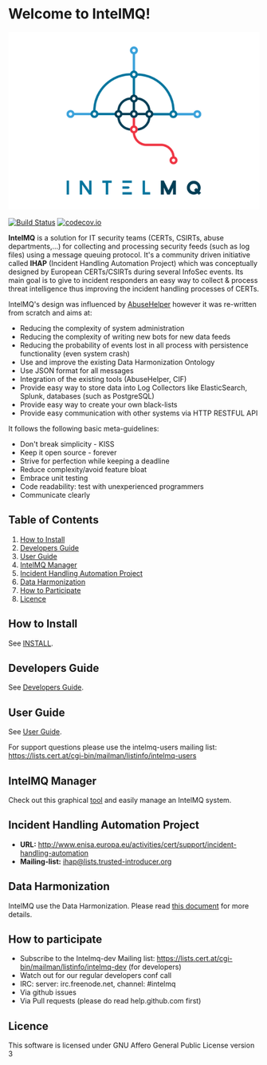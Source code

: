Welcome to IntelMQ!
===================

![IntelMQ](https://raw.githubusercontent.com/certtools/intelmq/master/docs/images/Logo_Intel_MQ.png)

[![Build
Status](https://travis-ci.org/certtools/intelmq.svg?branch=master)](https://travis-ci.org/certtools/intelmq)
[![codecov.io](https://codecov.io/github/certtools/intelmq/coverage.svg?branch=master)](https://codecov.io/github/certtools/intelmq?branch=master)

**IntelMQ** is a solution for IT security teams (CERTs, CSIRTs, abuse
departments,...) for collecting and processing security feeds (such as
log files) using a message queuing protocol. It's a community driven
initiative called **IHAP** (Incident Handling Automation Project) which
was conceptually designed by European CERTs/CSIRTs during several
InfoSec events. Its main goal is to give to incident responders an easy
way to collect & process threat intelligence thus improving the incident
handling processes of CERTs.

IntelMQ's design was influenced by
[AbuseHelper](https://github.com/abusesa/abusehelper)
however it was re-written from scratch and aims at:

-   Reducing the complexity of system administration
-   Reducing the complexity of writing new bots for new data feeds
-   Reducing the probability of events lost in all process with
    persistence functionality (even system crash)
-   Use and improve the existing Data Harmonization Ontology
-   Use JSON format for all messages
-   Integration of the existing tools (AbuseHelper, CIF)
-   Provide easy way to store data into Log Collectors like
    ElasticSearch, Splunk, databases (such as PostgreSQL)
-   Provide easy way to create your own black-lists
-   Provide easy communication with other systems via HTTP RESTFUL API

It follows the following basic meta-guidelines:

-   Don't break simplicity - KISS
-   Keep it open source - forever
-   Strive for perfection while keeping a deadline
-   Reduce complexity/avoid feature bloat
-   Embrace unit testing
-   Code readability: test with unexperienced programmers
-   Communicate clearly

Table of Contents
-----------------

1.  [How to Install](#how-to-install)
2.  [Developers Guide](#developers-guide)
3.  [User Guide](#user-guide)
3.  [IntelMQ Manager](#intelmq-manager)
4.  [Incident Handling Automation Project](#incident-handling-automation-project)
5.  [Data Harmonization](#data-harmonization)
6.  [How to Participate](#how-to-participate)
7.  [Licence](#licence)

How to Install
--------------

See [INSTALL](INSTALL.md).

Developers Guide
----------------

See [Developers Guide](Developers-Guide.md).

User Guide
----------------

See [User Guide](User-Guide.md).

For support questions please use the intelmq-users mailing list: <https://lists.cert.at/cgi-bin/mailman/listinfo/intelmq-users>

IntelMQ Manager
---------------

Check out this graphical
[tool](https://github.com/certtools/intelmq-manager) and easily manage
an IntelMQ system.

Incident Handling Automation Project
------------------------------------

-   **URL:**
    <http://www.enisa.europa.eu/activities/cert/support/incident-handling-automation>
-   **Mailing-list:** <ihap@lists.trusted-introducer.org>

Data Harmonization
------------------

IntelMQ use the Data Harmonization. Please read [this document](docs/Data-Harmonization.md) for more details.

How to participate
------------------

-   Subscribe to the Intelmq-dev Mailing list:
    <https://lists.cert.at/cgi-bin/mailman/listinfo/intelmq-dev> (for
    developers)
-   Watch out for our regular developers conf call
-   IRC: server: irc.freenode.net, channel: \#intelmq
-   Via github issues
-   Via Pull requests (please do read help.github.com first)

Licence
-------

This software is licensed under GNU Affero General Public License
version 3
